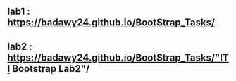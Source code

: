 ## lab1 :  https://badawy24.github.io/BootStrap_Tasks/

## lab2 : https://badawy24.github.io/BootStrap_Tasks/"ITI Bootstrap Lab2"/
